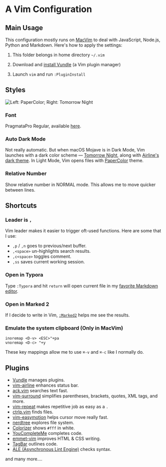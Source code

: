 # A Vim Configuration

## Main Usage

This configuration mostly runs on [MacVim](https://github.com/macvim-dev/macvim) to deal with JavaScript, Node.js, Python and Markdown. Here's how to apply the settings:

1. This folder belongs in home directory `~/.vim`

2. Download and [install Vundle](https://github.com/VundleVim/Vundle.vim#quick-start) (a Vim plugin manager)
3. Launch `vim` and run `:PluginInstall`

## Styles

![Left: PaperColor; Right: Tomorrow Night](https://dcfwwf2zu3i1a.cloudfront.net/vim_papercolor_and_tomorrownight-20190313.png)

### Font

PragmataPro Regular, available [here](https://www.fsd.it/shop/fonts/pragmatapro/).

### Auto Dark Mode

Not really automatic. But when macOS Mojave is in Dark Mode, Vim launches with a dark color scheme — [Tomorrow Night](https://github.com/chriskempson/tomorrow-theme), along with [Airline's dark theme](https://github.com/vim-airline/vim-airline-themes). In Light Mode, Vim opens files with [PaperColor](https://github.com/NLKNguyen/papercolor-theme) theme.

### Relative Number

Show relative number in NORMAL mode. This allows me to move quicker between lines.

## Shortcuts

### Leader is `,`

Vim leader makes it easier to trigger oft-used functions. Here are some that I use:

- `,p` / `,n` goes to previous/next buffer.
- `,<space>` un-highlights search results.
- `,c<space>` toggles comment.
- `,ss` saves current working session.

### Open in Typora

Type `:Typora` and hit `return` will open current file in my [favorite Markdown editor](https://typora.io).

### Open in Marked 2

If I decide to write in Vim, [`:Marked2`](https://marked2app.com/) helps me see the results.

### Emulate the system clipboard (Only in MacVim)

```vimscript
inoremap <D-v> <ESC>"+pa
vnoremap <D-c> "+y
```

These key mappings allow me to use `⌘-v` and `⌘-c` like I normally do.

## Plugins

- [Vundle](https://github.com/VundleVim/Vundle.vim) manages plugins.
- [vim-airline](https://github.com/vim-airline/vim-airline) enhances status bar.
- [ack.vim](https://github.com/mileszs/ack.vim) searches text fast.
- [vim-surround](https://github.com/tpope/vim-surround) simplifies parentheses, brackets, quotes, XML tags, and more.
- [vim-repeat](https://github.com/tpope/vim-repeat) makes repetitive job as easy as a `.`
- [ctrlp.vim](https://github.com/kien/ctrlp.vim) finds files.
- [vim-easymotion](https://github.com/easymotion/vim-easymotion) helps cursor move really fast.
- [nerdtree](https://github.com/scrooloose/nerdtree) explores file system.
- [Colorizer](https://github.com/lilydjwg/colorizer) shows `#fff` in white.
- [YouCompleteMe](https://github.com/Valloric/YouCompleteMe) completes code.
- [emmet-vim](https://github.com/mattn/emmet-vim) improves HTML & CSS writing.
- [TagBar](http://majutsushi.github.com/tagbar/) outlines code.
- [ALE (Asynchronous Lint Engine)](https://github.com/w0rp/ale) checks syntax.

and many more....
